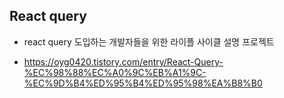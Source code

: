 ## React query

- react query 도입하는 개발자들을 위한 라이플 사이클 설명 프로젝트


- https://oyg0420.tistory.com/entry/React-Query-%EC%98%88%EC%A0%9C%EB%A1%9C-%EC%9D%B4%ED%95%B4%ED%95%98%EA%B8%B0
